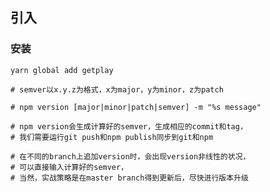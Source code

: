 ##  引入

###  安装

`yarn global add getplay`


```
# semver以x.y.z为格式，x为major，y为minor，z为patch

# npm version [major|minor|patch|semver] -m "%s message"

# npm version会生成计算好的semver，生成相应的commit和tag，
# 我们需要运行git push和npm publish同步到git和npm

# 在不同的branch上追加version时，会出现version非线性的状况，
# 可以直接输入计算好的semver，
# 当然，实战策略是在master branch得到更新后，尽快进行版本升级
```
